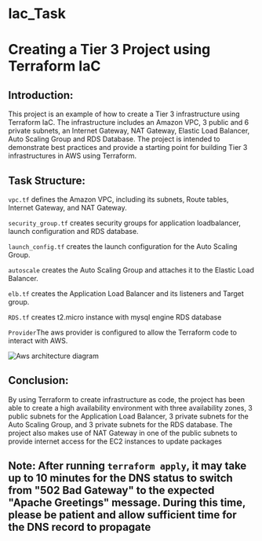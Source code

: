 # Iac_Task
# Creating a Tier 3 Project using Terraform IaC


## Introduction:

This project is an example of how to create a Tier 3 infrastructure using Terraform IaC. The infrastructure includes an Amazon VPC, 3 public and 6 private subnets, an Internet Gateway, NAT Gateway, Elastic Load Balancer, Auto Scaling Group and RDS Database. The project is intended to demonstrate best practices and provide a starting point for building Tier 3 infrastructures in AWS using Terraform.

## Task Structure:

`vpc.tf`  defines the Amazon VPC, including its subnets, Route tables, Internet Gateway, and NAT Gateway.

`security_group.tf` creates security groups for application loadbalancer, launch configuration and RDS database.

`launch_config.tf` creates the launch configuration for the Auto Scaling Group.

`autoscale` creates the Auto Scaling Group and attaches it to the Elastic Load Balancer.

`elb.tf` creates the Application Load Balancer and its listeners and Target group.

`RDS.tf` creates t2.micro instance with mysql engine RDS database

`Provider`The aws provider is configured to allow the Terraform code to interact with AWS.

![Aws architecture diagram ](https://user-images.githubusercontent.com/107811500/219703556-b233ab81-594f-4740-bb20-ab06be7fc2f0.png)

## Conclusion:

By using Terraform to create infrastructure as code, the project has been able to create a high availability environment with three availability zones, 3 public subnets for the Application Load Balancer, 3 private subnets for the Auto Scaling Group, and 3 private subnets for the RDS database. The project also makes use of NAT Gateway in one of the public subnets to provide internet access for the EC2 instances to update packages

## Note: After running `terraform apply`, it may take up to 10 minutes for the DNS status to switch from "502 Bad Gateway" to the expected "Apache Greetings" message. During this time, please be patient and allow sufficient time for the DNS record to propagate
